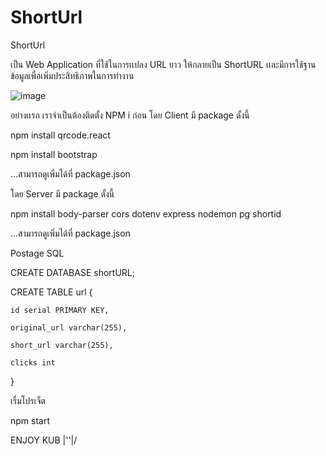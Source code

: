 # ShortUrl

ShortUrl 

เป็น Web Application ที่ใช้ในการเเปลง URL ยาว ให้กลายเป็น ShortURL เเละมีการใช้ฐานข้อมูลเพื่อเพิ่มประสิทธิภาพในการทำงาน

![image](https://github.com/RapeePAAT/ShortUrl/assets/144792043/aeea055a-8702-43a7-95bc-cae93285b0c4)


อย่างเเรก เราจำเป็นต้องติดตั้ง NPM i ก่อน
โดย Client มี package ดั้งนี้

npm install  qrcode.react

npm install  bootstrap

...สามารถดูเพิ่มได้ที่ package.json

โดย Server มี package ดั้งนี้

npm install body-parser cors dotenv express nodemon pg shortid

...สามารถดูเพิ่มได้ที่ package.json

Postage SQL


CREATE DATABASE shortURL;


CREATE TABLE url {

	id serial PRIMARY KEY,
 
	original_url varchar(255),
 
	short_url varchar(255),
 
	clicks int
}

เรื่มโปรเจ็ต

npm start 


ENJOY KUB \|''|/

